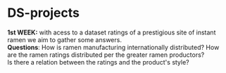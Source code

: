# DS-projects

**1st WEEK:** with acess to a dataset ratings of a prestigious site of instant ramen we aim to gather some answers.<br />
**Questions**: How is ramen manufacturing internationally distributed? How are the ramen ratings distributed per the greater ramen productors? <br />
Is there a relation between the ratings and the product's style?<br />
